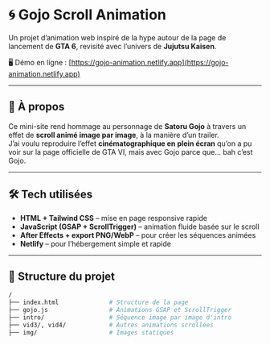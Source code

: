 # 🌀 Gojo Scroll Animation

Un projet d’animation web inspiré de la hype autour de la page de lancement de **GTA 6**, revisité avec l’univers de **Jujutsu Kaisen**.

🖥️ Démo en ligne : [https://gojo-animation.netlify.app](https://gojo-animation.netlify.app)

---

## 📌 À propos

Ce mini-site rend hommage au personnage de **Satoru Gojo** à travers un effet de **scroll animé image par image**, à la manière d’un trailer.  
J’ai voulu reproduire l’effet **cinématographique en plein écran** qu’on a pu voir sur la page officielle de GTA VI, mais avec Gojo parce que… bah c’est Gojo.

---

## 🛠️ Tech utilisées

- **HTML + Tailwind CSS** – mise en page responsive rapide
- **JavaScript (GSAP + ScrollTrigger)** – animation fluide basée sur le scroll
- **After Effects + export PNG/WebP** – pour créer les séquences animées
- **Netlify** – pour l’hébergement simple et rapide

---

## 📁 Structure du projet

```bash
/
├── index.html              # Structure de la page
├── gojo.js                 # Animations GSAP et ScrollTrigger
├── intro/                  # Séquence image par image d'intro
├── vid3/, vid4/            # Autres animations scrollées
├── img/                    # Images statiques
